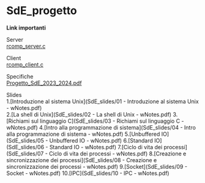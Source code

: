# SdE_progetto
  
**Link importanti**  
  
  Server  
  [rcomp_server.c](rcomp_server.c)  
    
  Client  
  [rcomp_client.c](rcomp_client.c) 
    
  Specifiche  
  [Progetto_SdE_2023_2024.pdf](Progetto_SdE_2023_2024.pdf)

  Slides  
   1.[Introduzione al sistema Unix](SdE_slides/01 - Introduzione al sistema Unix - wNotes.pdf)  
   2.[La shell di Unix](SdE_slides/02 - La shell di Unix - wNotes.pdf) 
   3.[Richiami sul linguaggio C](SdE_slides/03 - Richiami sul linguaggio C - wNotes.pdf) 
   4.[Intro alla programmazione di sistema](SdE_slides/04 - Intro alla programmazione di sistema - wNotes.pdf) 
   5.[Unbuffered IO](SdE_slides/05 - Unbuffered IO - wNotes.pdf) 
   6.[Standard IO](SdE_slides/06 - Standard IO - wNotes.pdf) 
   7.[Ciclo di vita dei processi](SdE_slides/07 - Ciclo di vita dei processi - wNotes.pdf) 
   8.[Creazione e sincronizzazione dei processi](SdE_slides/08 - Creazione e sincronizzazione dei processi - wNotes.pdf) 
   9.[Socket](SdE_slides/09 - Socket - wNotes.pdf) 
   10.[IPC](SdE_slides/10 - IPC - wNotes.pdf) 

